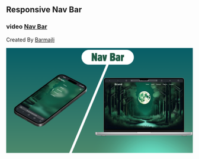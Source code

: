## Responsive Nav Bar
### video <a href="https://www.youtube.com/@Barmajli">Nav Bar</a>
Created By <a href="https://www.youtube.com/@Barmajli">Barmajli</a>


<img src="preview.png" />